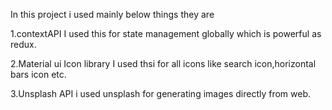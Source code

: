 In this project i used mainly below things they are

1.contextAPI
I used this for state management globally which is powerful as redux.

2.Material ui Icon library
I used thsi for all icons like search icon,horizontal bars icon etc.

3.Unsplash API
i used unsplash for generating images directly from web.
